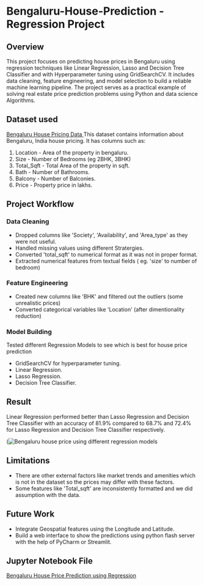 # Bengaluru-House-Prediction - Regression Project
## Overview
This project focuses on predicting house prices in Bengaluru using regression techniques like Linear Regression, Lasso and Decision Tree Classifier and with Hyperparameter tuning using GridSearchCV. It includes data cleaning, feature engineering, and model selection to build a reliable machine learning pipeline. The project serves as a practical example of solving real estate price prediction problems using Python and data science Algorithms.

## Dataset used
<a href= "https://github.com/Abhishek20217/Bengaluru-House-Prediction---Regression-Project/blob/main/Bengaluru_House_Data.csv"> Bengaluru House Pricing Data </a>
This dataset contains information about Bengaluru, India house pricing. It has columns such as:
1) Location - Area of the property in bengaluru.
2) Size - Number of Bedrooms (eg 2BHK, 3BHK)
3) Total_Sqft - Total Area of the property in sqft.
4) Bath - Number of Bathrooms.
5) Balcony - Number of Balconies.
6) Price - Property price in lakhs.

## Project Workflow
### Data Cleaning
* Dropped columns like 'Society', 'Availability', and 'Area_type' as they were not useful.
* Handled missing values using different Stratergies.
* Converted 'total_sqft' to numerical format as it was not in proper format.
* Extracted numerical features from textual fields ( eg. 'size' to number of bedroom)

### Feature Engineering
* Created new columns like 'BHK' and filtered out the outliers (some unrealistic prices)
* Converted categorical variables like 'Location' (after dimentionality reduction)

### Model Building
Tested different Regression Models to see which is best for house price prediction
* GridSearchCV for hyperparameter tuning.
* Linear Regression.
* Lasso Regression.
* Decision Tree Classifier.

## Result
Linear Regression performed better than Lasso Regression and Decision Tree Classifier with an accuracy of 81.9% compared to 68.7% and 72.4% for Lasso Regression and Decision Tree Classifier respectively.

(![Bengaluru house price using different regression models](https://github.com/user-attachments/assets/bd91f389-aeaa-4e4f-93e6-90c76a49b532)


## Limitations
* There are other external factors like market trends and amenities which is not in the dataset so the prices may differ with these factors.
* Some features like 'Total_sqft' are inconsistently formatted and we did assumption with the data.

## Future Work
* Integrate Geospatial features using the Longitude and Latitude.
* Build a web interface to show the predictions using python flash server with the help of PyCharm or Streamlit.

## Jupyter Notebook File
<a href='https://github.com/Abhishek20217/Bengaluru-House-Prediction---Regression-Project/blob/main/Bengaluru%20House%20Prediction%20-%20Regression%20Project.ipynb'> Bengaluru House Price Prediction using Regression </a>


